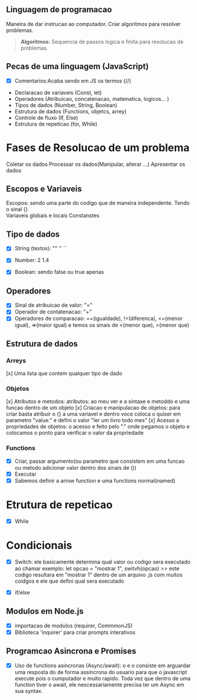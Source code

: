 ## Linguagem de programacao 

Maneira de dar instrucao ao computador.
Criar algoritmos para resolver problemas.

> **Algoritmos**: Sequencia de passos logica e finita para resolucao de problemas.

## Pecas de uma linguagem (JavaScript)

- [x] Comentarios:Acaba sendo em JS os termos (//)  
- Declaracao de variaveis (Const, let)
- Operadores (Atribuicao, concatenacao, matematica, logicos... )
- Tipos de dados (Number, String, Boolean)
- Estrutura de dados (Functions, objetcs, arrey)
- Controle de fluxo (If, Else)
- Estrutura de repeticao (for, While)

# Fases de Resolucao de um problema 

Coletar os dados 
Processar os dados(Manipular, alterar ...)
Apresentar os dados 

## Escopos e Variaveis

Escopos: sendo uma parte do codigo que de maneira independente. Tendo o sinal {}    
Variaveis globais e locais
Constanstes 

## Tipo de dados 

 - [x] String (textos): "" '' ``
 - [x] Number: 2 1.4 
 - [x] Boolean: sendo false ou true apenas 


## Operadores 

- [x] Sinal de atribuicao de valor: "="
- [x] Operador de contatenacao: "+"
- [x] Operadores de comparacao: ==(igualdade), !=(diferenca), <=(menor igual), =>(maior igual) e temos os sinais de <(menor que), >(menor que)

## Estrutura de dados 

### Arreys 

[x] Uma lista que contem qualquer tipo de dado

### Objetos 

[x] Atributos e metodos: atributos: ao meu ver e a sintaxe e metoddo e uma funcao dentro de um objeto 
[x] Criacao e manipulacao de objetos: para criar basta atribuir o {} a uma variavel e dentro voce coloca o quiser em parametro "value:" e defini o valor "ler um livro todo mes"
[x] Acesso a propriedades de objetos: o acesso e feito pelo "." onde pegamos o objeto e colocamos o ponto para verificar o valor da propriedade 

### Functions

 - [x] Criar, passar argumento(ou parametro que consistem em uma funcao ou metodo adicionar valor dentro dos sinais de ())
 - [x] Executar 
 - [x] Sabemos definir a arrow function e uma functions normal(named)

 # Etrutura de repeticao 

 - [x] While 

 # Condicionais 

 - [x] Switch: ele basicamente determina qual valor ou codigo sera executado ao chamar exemplo: let opcao = "mostrar 1", switvh(opcao) >> este codigo resultara em "mostrar 1" dentro de um arquivo .js com muitos coidgos e ele que defini qual sera executado 

 - [x] if/else 

 ## Modulos em Node.js

  - [x] importacao de modulos  (requirer, CommmonJS)
  - [x] Biblioteca 'inquirer' para criar prompts interativos 

  ## Programcao Asincrona e Promises

 - [x] Uso de functions asincronas (Async/await): o <async> e o <await> consiste em arguardar uma resposta do de forma assincrona do usuario para que o javascript execute pois o cumputador e muito rapido. Toda vez que dentro de uma function tiver o await, ele nescessariamente precisa ter um Async em sua syntax.
  
